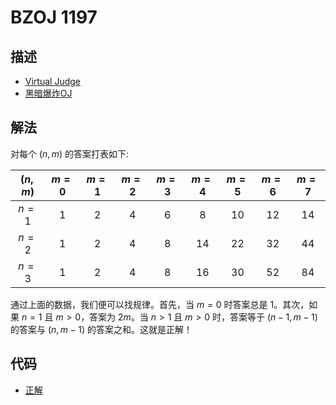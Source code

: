 # BZOJ 1197

 ## 描述

- [Virtual Judge](https://vjudge.net/problem/HYSBZ-1197)
- [黑暗爆炸OJ](https://darkbzoj.tk/problem/1197)

## 解法

对每个 $(n,m)$ 的答案打表如下:

| $(n,m)$ | $m=0$ | $m=1$ | $m=2$ | $m=3$ | $m=4$ | $m=5$ | $m=6$ | $m=7$ |
| :-----: | :---: | :---: | :---: | :---: | :---: | :---: | :---: | :---: |
|  $n=1$  |  $1$  |  $2$  |  $4$  |  $6$  |  $8$  | $10$  | $12$  | $14$  |
|  $n=2$  |  $1$  |  $2$  |  $4$  |  $8$  | $14$  | $22$  | $32$  | $44$  |
|  $n=3$  |  $1$  |  $2$  |  $4$  |  $8$  | $16$  | $30$  | $52$  | $84$  |

通过上面的数据，我们便可以找规律。首先，当 $m=0$ 时答案总是 $1$。其次，如果 $n=1$ 且 $m>0$，答案为 $2m$。当 $n>1$ 且 $m>0$ 时，答案等于 $(n-1,m-1)$ 的答案与 $(n,m-1)$ 的答案之和。这就是正解！

## 代码

- [正解](BZOJ.1197.0.cpp)
